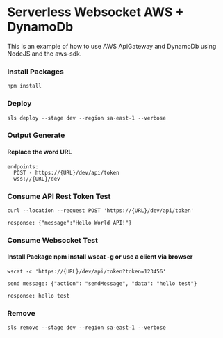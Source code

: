# Serverless Websocket AWS + DynamoDb

This is an example of how to use AWS ApiGateway and DynamoDb using NodeJS and the aws-sdk.

### Install Packages

````
npm install
````

### Deploy

````
sls deploy --stage dev --region sa-east-1 --verbose

````

### Output Generate
#### Replace the word URL

````
endpoints:
  POST - https://{URL}/dev/api/token
  wss://{URL}/dev
````

### Consume API Rest Token Test
````
curl --location --request POST 'https://{URL}/dev/api/token'

````
````
response: {"message":"Hello World API!"}

````

### Consume Websocket Test
#### Install Package npm install wscat -g or use a client via browser
````
wscat -c 'https://{URL}/dev/api/token?token=123456'

````
````
send message: {"action": "sendMessage", "data": "hello test"}

````
````
response: hello test

````

### Remove
````
sls remove --stage dev --region sa-east-1 --verbose

````

